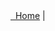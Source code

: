 <span class="credits left">
  <a href="{{ "/" | prepend:site.baseurl }}">&nbsp&nbspHome</a> |
</span>


<span class="credits right">

</span>